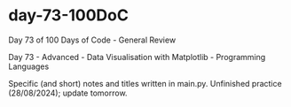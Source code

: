 # day-73-100DoC
Day 73 of 100 Days of Code - General Review

Day 73 - Advanced - Data Visualisation with Matplotlib - Programming Languages

Specific (and short) notes and titles written in main.py.
  Unfinished practice (28/08/2024); update tomorrow.
  
